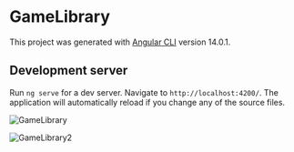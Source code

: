 # GameLibrary

This project was generated with [Angular CLI](https://github.com/angular/angular-cli) version 14.0.1.

## Development server

Run `ng serve` for a dev server. Navigate to `http://localhost:4200/`. The application will automatically reload if you change any of the source files.

![GameLibrary](https://github.com/SanderYaz/GameLibrary/assets/img/ss1.png?raw=true)

![GameLibrary2](https://github.com/SanderYaz/GameLibrary/assets/img/ss2.png?raw=true)
